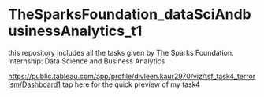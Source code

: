# TheSparksFoundation_dataSciAndbusinessAnalytics_t1

this repository includes all the tasks given by The Sparks Foundation.
Internship:  Data Science and Business Analytics


https://public.tableau.com/app/profile/divleen.kaur2970/viz/tsf_task4_terrorism/Dashboard1  tap here for the quick preview of my task4 
